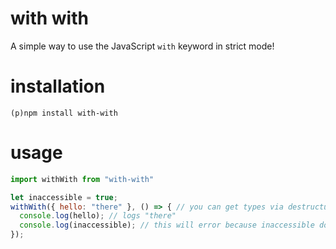 # with with
A simple way to use the JavaScript `with` keyword in strict mode!

# installation
`(p)npm install with-with`

# usage
```js
import withWith from "with-with"

let inaccessible = true;
withWith({ hello: "there" }, () => { // you can get types via destructuring, e.g ({ hello, ...etc }) =>
  console.log(hello); // logs "there"
  console.log(inaccessible); // this will error because inaccessible does not exist within the scope
});
```